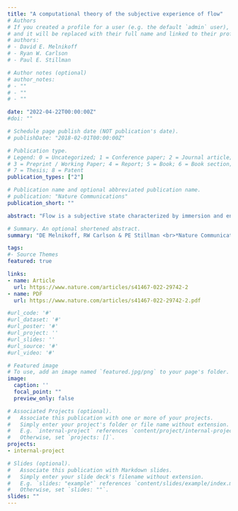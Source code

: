 ```yaml
---
title: "A computational theory of the subjective experience of flow"
# Authors
# If you created a profile for a user (e.g. the default `admin` user), write the username (folder name) here 
# and it will be replaced with their full name and linked to their profile.
# authors:
# - David E. Melnikoff
# - Ryan W. Carlson
# - Paul E. Stillman

# Author notes (optional)
# author_notes:
# - ""
# - ""
# - ""

date: "2022-04-22T00:00:00Z"
#doi: ""

# Schedule page publish date (NOT publication's date).
# publishDate: "2018-02-01T00:00:00Z"

# Publication type.
# Legend: 0 = Uncategorized; 1 = Conference paper; 2 = Journal article;
# 3 = Preprint / Working Paper; 4 = Report; 5 = Book; 6 = Book section;
# 7 = Thesis; 8 = Patent
publication_types: ["2"]

# Publication name and optional abbreviated publication name.
# publication: "Nature Communications"
publication_short: ""

abstract: "Flow is a subjective state characterized by immersion and engagement in one’s current activity. The benefits of flow for productivity and health are well-documented, but a rigorous description of the flow-generating process remains elusive. Here we develop and empirically test a theory of flow’s computational substrates: the informational theory of flow. Our theory draws on the concept of mutual information, a fundamental quantity in information theory that quantifies the strength of association between two variables. We propose that the mutual information between desired end states and means of attaining them — 𝐼(𝑀;𝐸) — gives rise to flow. We support our theory across five experiments (four preregistered) by showing, across multiple activities, that increasing 𝐼(𝑀;𝐸) increases flow and has important downstream benefits, including enhanced attention and enjoyment. We rule out alternative constructs including alternative metrics of associative strength, psychological constructs previously shown to predict flow, and various forms of instrumental value."

# Summary. An optional shortened abstract.
summary: "DE Melnikoff, RW Carlson & PE Stillman <br>*Nature Communications* "

tags:
#- Source Themes
featured: true

links:
- name: Article 
  url: https://www.nature.com/articles/s41467-022-29742-2
- name: PDF
  url: https://www.nature.com/articles/s41467-022-29742-2.pdf

#url_code: '#'
#url_dataset: '#'
#url_poster: '#'
#url_project: ''
#url_slides: ''
#url_source: '#'
#url_video: '#'

# Featured image
# To use, add an image named `featured.jpg/png` to your page's folder. 
image:
  caption: ''
  focal_point: ""
  preview_only: false

# Associated Projects (optional).
#   Associate this publication with one or more of your projects.
#   Simply enter your project's folder or file name without extension.
#   E.g. `internal-project` references `content/project/internal-project/index.md`.
#   Otherwise, set `projects: []`.
projects:
- internal-project

# Slides (optional).
#   Associate this publication with Markdown slides.
#   Simply enter your slide deck's filename without extension.
#   E.g. `slides: "example"` references `content/slides/example/index.md`.
#   Otherwise, set `slides: ""`.
slides: ""
---
```


